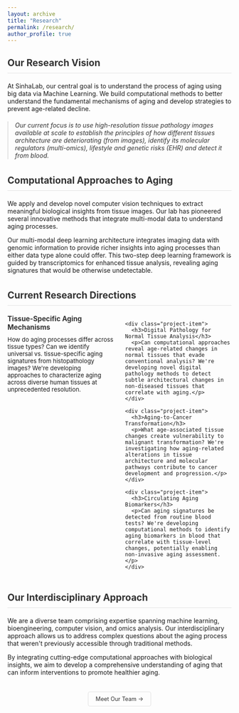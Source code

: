 ```yaml
---
layout: archive
title: "Research"
permalink: /research/
author_profile: true
---
```


<style>
  .section {
    margin-bottom: 35px;
  }
  
  .section-heading {
    padding-bottom: 10px;
    border-bottom: 1px solid #e0e0e0;
    margin-bottom: 20px;
    color: #333;
  }
  
  .highlight-text {
    font-style: italic;
    color: #333;
    padding-left: 15px;
    border-left: 2px solid #e0e0e0;
    margin: 20px 0;
  }
  
  .subsection {
    margin-bottom: 30px;
  }
  
  .subsection-heading {
    margin-bottom: 15px;
    color: #333;
    font-weight: 600;
  }
  
  .project-grid {
    display: grid;
    grid-template-columns: 1fr 1fr;
    gap: 25px;
    margin-top: 20px;
  }
  
  @media (max-width: 768px) {
    .project-grid {
      grid-template-columns: 1fr;
    }
  }
  
  .project-item h3 {
    margin-top: 0;
    margin-bottom: 10px;
    color: #333;
    font-size: 1.1em;
  }
  
  .project-item p {
    margin: 0;
    font-size: 0.95em;
  }
  
  .team-link {
    margin-top: 35px;
    text-align: center;
  }
  
  .team-link a {
    display: inline-block;
    padding: 8px 16px;
    border: 1px solid #e0e0e0;
    border-radius: 4px;
    color: #333;
    text-decoration: none;
    font-size: 0.9em;
  }
  
  .team-link a:hover {
    background-color: #fcfcfc;
  }
</style>

<div class="section">
  <h2 class="section-heading">Our Research Vision</h2>
  <p>At SinhaLab, our central goal is to understand the process of aging using big data via Machine Learning. We build computational methods to better understand the fundamental mechanisms of aging and develop strategies to prevent age-related decline.</p>
  
  <p class="highlight-text">Our current focus is to use high-resolution tissue pathology images available at scale to establish the principles of how different tissues architecture are deteriorating (from images), identify its molecular regulators (multi-omics), lifestyle and genetic risks (EHR) and detect it from blood.</p>
</div>

<div class="section">
  <h2 class="section-heading">Computational Approaches to Aging</h2>
  <p>We apply and develop novel computer vision techniques to extract meaningful biological insights from tissue images. Our lab has pioneered several innovative methods that integrate multi-modal data to understand aging processes.</p>
  
  <p>Our multi-modal deep learning architecture integrates imaging data with genomic information to provide richer insights into aging processes than either data type alone could offer. This two-step deep learning framework is guided by transcriptomics for enhanced tissue analysis, revealing aging signatures that would be otherwise undetectable.</p>
</div>

<div class="section">
  <h2 class="section-heading">Current Research Directions</h2>
  
  <div class="project-grid">
    <div class="project-item">
      <h3>Tissue-Specific Aging Mechanisms</h3>
      <p>How do aging processes differ across tissue types? Can we identify universal vs. tissue-specific aging signatures from histopathology images? We're developing approaches to characterize aging across diverse human tissues at unprecedented resolution.</p>
    </div>
    
    <div class="project-item">
      <h3>Digital Pathology for Normal Tissue Analysis</h3>
      <p>Can computational approaches reveal age-related changes in normal tissues that evade conventional analysis? We're developing novel digital pathology methods to detect subtle architectural changes in non-diseased tissues that correlate with aging.</p>
    </div>
    
    <div class="project-item">
      <h3>Aging-to-Cancer Transformation</h3>
      <p>What age-associated tissue changes create vulnerability to malignant transformation? We're investigating how aging-related alterations in tissue architecture and molecular pathways contribute to cancer development and progression.</p>
    </div>
    
    <div class="project-item">
      <h3>Circulating Aging Biomarkers</h3>
      <p>Can aging signatures be detected from routine blood tests? We're developing computational methods to identify aging biomarkers in blood that correlate with tissue-level changes, potentially enabling non-invasive aging assessment.</p>
    </div>
  </div>
</div>

<div class="section">
  <h2 class="section-heading">Our Interdisciplinary Approach</h2>
  <p>We are a diverse team comprising expertise spanning machine learning, bioengineering, computer vision, and omics analysis. Our interdisciplinary approach allows us to address complex questions about the aging process that weren't previously accessible through traditional methods.</p>
  
  <p>By integrating cutting-edge computational approaches with biological insights, we aim to develop a comprehensive understanding of aging that can inform interventions to promote healthier aging.</p>
</div>

<div class="team-link">
  <a href="/team/">Meet Our Team →</a>
</div>
